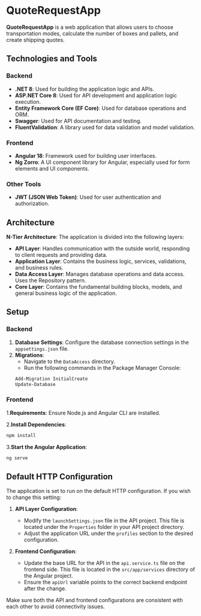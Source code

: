 # QuoteRequestApp

**QuoteRequestApp** is a web application that allows users to choose transportation modes, calculate the number of boxes and pallets, and create shipping quotes.

## Technologies and Tools

### Backend
- **.NET 8**: Used for building the application logic and APIs.
- **ASP.NET Core 8**: Used for API development and application logic execution.
- **Entity Framework Core (EF Core)**: Used for database operations and ORM.
- **Swagger**: Used for API documentation and testing.
- **FluentValidation**: A library used for data validation and model validation.

### Frontend
- **Angular 18**: Framework used for building user interfaces.
- **Ng Zorro**: A UI component library for Angular, especially used for form elements and UI components.

### Other Tools
- **JWT (JSON Web Token)**: Used for user authentication and authorization.

## Architecture

**N-Tier Architecture**: The application is divided into the following layers:

- **API Layer**: Handles communication with the outside world, responding to client requests and providing data.
- **Application Layer**: Contains the business logic, services, validations, and business rules.
- **Data Access Layer**: Manages database operations and data access. Uses the Repository pattern.
- **Core Layer**: Contains the fundamental building blocks, models, and general business logic of the application.

## Setup

### Backend

1. **Database Settings**: Configure the database connection settings in the `appsettings.json` file.
2. **Migrations**:
   - Navigate to the `DataAccess` directory.
   - Run the following commands in the Package Manager Console:
   ```bash
   Add-Migration InitialCreate
   Update-Database

### Frontend

1.**Requirements**: Ensure Node.js and Angular CLI are installed.

2.**Install Dependencies**:
  ```bash
  npm install
  ```
3.**Start the Angular Application**:
  ```bash
  ng serve
  ```

## Default HTTP Configuration

The application is set to run on the default HTTP configuration. If you wish to change this setting:

1. **API Layer Configuration**:
   - Modify the `launchSettings.json` file in the API project. This file is located under the `Properties` folder in your API project directory.
   - Adjust the application URL under the `profiles` section to the desired configuration.

2. **Frontend Configuration**:
   - Update the base URL for the API in the `api.service.ts` file on the frontend side. This file is located in the `src/app/services` directory of the Angular project.
   - Ensure the `apiUrl` variable points to the correct backend endpoint after the change.

Make sure both the API and frontend configurations are consistent with each other to avoid connectivity issues.



